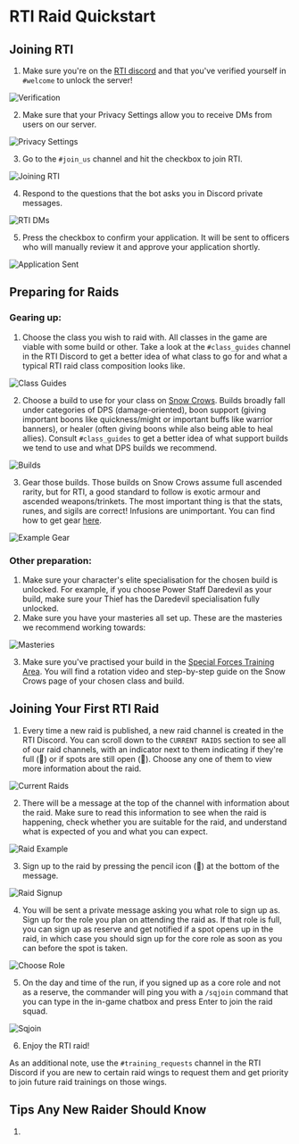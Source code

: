 # RTI Raid Quickstart

## Joining RTI
1. Make sure you're on the [RTI discord](https://www.discord.gg/rti) and that you've verified yourself in `#welcome` to unlock the server!

![Verification](https://i.imgur.com/gzK72vI.png)

2. Make sure that your Privacy Settings allow you to receive DMs from users on our server.

![Privacy Settings](https://i.imgur.com/P38Hfzy.png)

3. Go to the `#join_us` channel and hit the checkbox to join RTI.

![Joining RTI](https://i.imgur.com/tYyfI0j.png)

4. Respond to the questions that the bot asks you in Discord private messages.

![RTI DMs](https://i.imgur.com/9ml7oFu.png)

5. Press the checkbox to confirm your application. It will be sent to officers who will manually review it and approve your application shortly.

![Application Sent](https://i.imgur.com/IxkITyf.png)

## Preparing for Raids

### Gearing up:
1. Choose the class you wish to raid with. All classes in the game are viable with some build or other. Take a look at the `#class_guides` channel in the RTI Discord to get a better idea of what class to go for and what a typical RTI raid class composition looks like.

![Class Guides](https://i.imgur.com/tqA6Bup.png)

2. Choose a build to use for your class on [Snow Crows](https://www.snowcrows.com/). Builds broadly fall under categories of DPS (damage-oriented), boon support (giving important boons like quickness/might or important buffs like warrior banners), or healer (often giving boons while also being able to heal allies). Consult `#class_guides` to get a better idea of what support builds we tend to use and what DPS builds we recommend.

![Builds](https://i.imgur.com/imbm1tJ.png)

3. Gear those builds. Those builds on Snow Crows assume full ascended rarity, but for RTI, a good standard to follow is exotic armour and ascended weapons/trinkets. The most important thing is that the stats, runes, and sigils are correct! Infusions are unimportant. You can find how to get gear [here](https://wiki.guildwars2.com/wiki/User:Tanetris/So_You_Want_To_Gear_a_Character).

![Example Gear](https://i.imgur.com/9S2fxGI.png)

### Other preparation:
1. Make sure your character's elite specialisation for the chosen build is unlocked. For example, if you choose Power Staff Daredevil as your build, make sure your Thief has the Daredevil specialisation fully unlocked.
2. Make sure you have your masteries all set up. These are the masteries we recommend working towards:

![Masteries](https://i.imgur.com/S7d7Ie3.png)

3. Make sure you've practised your build in the [Special Forces Training Area](https://wiki.guildwars2.com/wiki/Special_Forces_Training_Area). You will find a rotation video and step-by-step guide on the Snow Crows page of your chosen class and build.

## Joining Your First RTI Raid
1. Every time a new raid is published, a new raid channel is created in the RTI Discord. You can scroll down to the `CURRENT RAIDS` section to see all of our raid channels, with an indicator next to them indicating if they're full (🔴) or if spots are still open (🔹). Choose any one of them to view more information about the raid.

![Current Raids](https://i.imgur.com/Z4bql1B.png)

2. There will be a message at the top of the channel with information about the raid. Make sure to read this information to see when the raid is happening, check whether you are suitable for the raid, and understand what is expected of you and what you can expect.

![Raid Example](https://i.imgur.com/ngfzYKH.png)

3. Sign up to the raid by pressing the pencil icon (📝) at the bottom of the message.

![Raid Signup](https://i.imgur.com/wiFufBQ.png)

4. You will be sent a private message asking you what role to sign up as. Sign up for the role you plan on attending the raid as. If that role is full, you can sign up as reserve and get notified if a spot opens up in the raid, in which case you should sign up for the core role as soon as you can before the spot is taken.

![Choose Role](https://i.imgur.com/6UR7HtX.png)

5. On the day and time of the run, if you signed up as a core role and not as a reserve, the commander will ping you with a `/sqjoin` command that you can type in the in-game chatbox and press Enter to join the raid squad.

![Sqjoin](https://i.imgur.com/GeEKzFw.png)

6. Enjoy the RTI raid!

As an additional note, use the `#training_requests` channel in the RTI Discord if you are new to certain raid wings to request them and get priority to join future raid trainings on those wings.

## Tips Any New Raider Should Know
1. 